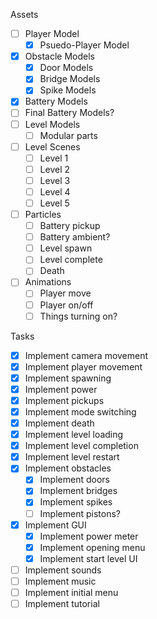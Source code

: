 Assets
* [ ] Player Model
	 * [x] Psuedo-Player Model
* [x] Obstacle Models
	* [x] Door Models
	* [x] Bridge Models
	* [x] Spike Models
* [x] Battery Models
* [ ] Final Battery Models?
* [ ] Level Models
	* [ ] Modular parts
* [ ] Level Scenes
	* [ ] Level 1
	* [ ] Level 2
	* [ ] Level 3
	* [ ] Level 4
	* [ ] Level 5
* [ ] Particles
	* [ ] Battery pickup
	* [ ] Battery ambient?
	* [ ] Level spawn
	* [ ] Level complete
	* [ ] Death
* [ ] Animations
	* [ ] Player move
	* [ ] Player on/off
	* [ ] Things turning on?

Tasks
* [x] Implement camera movement
* [x] Implement player movement
* [x] Implement spawning
* [x] Implement power
* [x] Implement pickups
* [x] Implement mode switching
* [x] Implement death
* [x] Implement level loading
* [x] Implement level completion
* [x] Implement level restart
* [x] Implement obstacles
	* [x] Implement doors
	* [x] Implement bridges
	* [x] Implement spikes
	* [ ] Implement pistons?
* [x] Implement GUI
	* [x] Implement power meter
	* [x] Implement opening menu
	* [x] Implement start level UI
* [ ] Implement sounds
* [ ] Implement music
* [ ] Implement initial menu
* [ ] Implement tutorial
